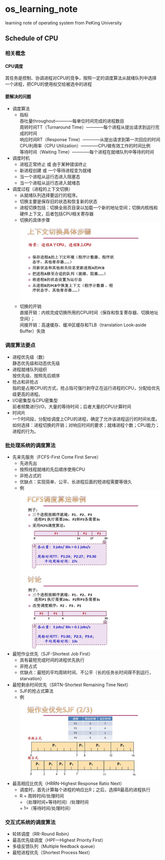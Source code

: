 # os_learning_note
learning note of operating system from PeKing University
## Schedule of CPU
### 相关概念
#### CPU调度
其任务是控制、协调进程对CPU的竞争，按照一定的调度算法从就绪队列中选择一个进程，把CPU的使用权交给被选中的进程
#### 要解决的问题
* 调度算法
    - 指标<br>
    吞吐量throughout————每单位时间完成的进程数目<br>
    周转时间TT（Turnaround Time）————每个进程从提出请求到运行完成的时间<br>
    响应时间RT（Response Time）————从提出请求到第一次回应的时间<br>
    CPU利用率（CPU Utilization）————CPU做有效工作的时间比例<br>
    等待时间（Waiting Time）————每个进程在就绪队列中等待的时间<br>
* 调度时机
    - 进程正常终止 或 由于某种错误终止
    - 新进程创建 或 一个等待进程变为就绪
    - 当一个进程从运行态进入阻塞态
    - 当一个进程从运行态进入就绪态
* 调度过程（进程的上下文切换）
    - 从就绪队列选择要运行的程序。
    - 切换主要是保存旧的状态和恢复新的状态
    - 进程切换包括：切换全局页目录以加载一个新的地址空间；切换内核栈和硬件上下文，后者包括CPU相关寄存器
    - 切换的具体步骤<br>
    ![process_of_switch](https://github.com/sjtujw/os_learning_note/raw/master/img/process_of_switch.jpg)
    - 切换的开销<br>
直接开销：内核完成切换所用的CPU时间（保存和恢复寄存器、切换地址空间）；<br>
间接开销：高速缓存、缓冲区缓存和TLB（translation Look-aside Buffer）失效
### 调度算法要点
* 进程优先级（数）<br>
静态优先级和动态优先级
* 进程就绪队列组织<br>
按优先级、按照先后顺序
* 抢占和非抢占<br>
指的是占用CPU的方式，抢占指可强行剥夺正在运行进程的CPU，分配给优先级更高的进程。
* I/O密集型与CPU密集型<br>
前者频繁进行I/O，大量的等待时间；后者大量的CPU计算时间
* 时间片<br>
一个时间段，分配给调度上CPU的进程，确定了允许该进程运行的时间长度。<br>
如何选择：进程切换的开销；对响应时间的要求；就绪进程个数；CPU能力；进程的行为。<br>
### 批处理系统的调度算法
* 先来先服务（FCFS-First Come First Serve）
    - 先进先出
    - 按照线程就绪的先后顺序使用CPU
    - 非抢占式的
    - 优缺点：实现简单、公平、长进程后面的短进程需要等很久
    - 例
    ![fcfs1](https://github.com/sjtujw/os_learning_note/raw/master/img/fcfs1.jpg)
    ![fcfs2](https://github.com/sjtujw/os_learning_note/raw/master/img/fcfs2.jpg)
* 最短作业优先（SJF-Shortest Job First）
    - 具有最短完成时间的进程优先执行
    - 非抢占式
    - 优缺点：最短的平均周转时间、不公平（长的任务长时间得不到运行，starvation）
* 最短剩余时间优先（SRTN-Shortest Remaining Time Next）
    - SJF的抢占式算法
    - 例
    ![sjf](https://github.com/sjtujw/os_learning_note/raw/master/img/sjf.jpg)
* 最高相应比优先（HRRN-Highest Response Ratio Next）
    - 调度时，首先计算每个进程的响应比R；之后，选择R最高的进程执行
    - R = 周转时间/处理时间<br>
        = （处理时间+等待时间）/处理时间<br>
        = 1+（等待时间/处理时间）<br>
### 交互式系统的调度算法
* 轮转调度（RR-Round Robin）
* 最高优先级调度（HPF—Highest Priority First）
* 多级反馈队列（Multiple feedback queue）
* 最短进程优先（Shortest Process Next）

